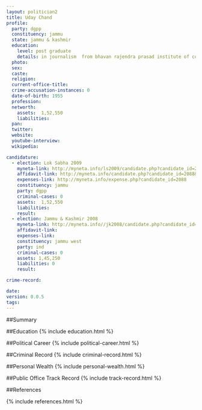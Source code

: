 ```yaml
---
layout: politician2
title: Uday Chand
profile: 
  party: dgpp
  constituency: jammu
  state: jammu & kashmir
  education: 
    level: post graduate
    details: in journalism  from bhavan rajendra prasad institute of communication &management
  photo: 
  sex: 
  caste: 
  religion: 
  current-office-title: 
  crime-accusation-instances: 0
  date-of-birth: 1955
  profession: 
  networth: 
    assets:  1,52,550
    liabilities: 
  pan: 
  twitter: 
  website: 
  youtube-interview: 
  wikipedia: 

candidature: 
  - election: Lok Sabha 2009
    myneta-link: http://myneta.info/ls2009/candidate.php?candidate_id=2088
    affidavit-link: http://myneta.info/candidate.php?candidate_id=2088&scan=original
    expenses-link: http://myneta.info/expense.php?candidate_id=2088
    constituency: jammu 
    party: dgpp
    criminal-cases: 0
    assets:  1,52,550
    liabilities: 
    result:  
  - election: Jammu & Kashmir 2008
    myneta-link: http://myneta.info//jk2008/candidate.php?candidate_id=1115
    affidavit-link: 
    expenses-link: 
    constituency: jammu west 
    party: ind
    criminal-cases: 0
    assets: 1,45,250
    liabilities: 0
    result:  

crime-record: 

date: 
version: 0.0.5
tags: 
---
```

##Summary


##Education
{% include education.html %}


##Political Career
{% include political-career.html %}


##Criminal Record
{% include criminal-record.html %}


##Personal Wealth
{% include personal-wealth.html %}


##Public Office Track Record
{% include track-record.html %}


##References


{% include references.html %}